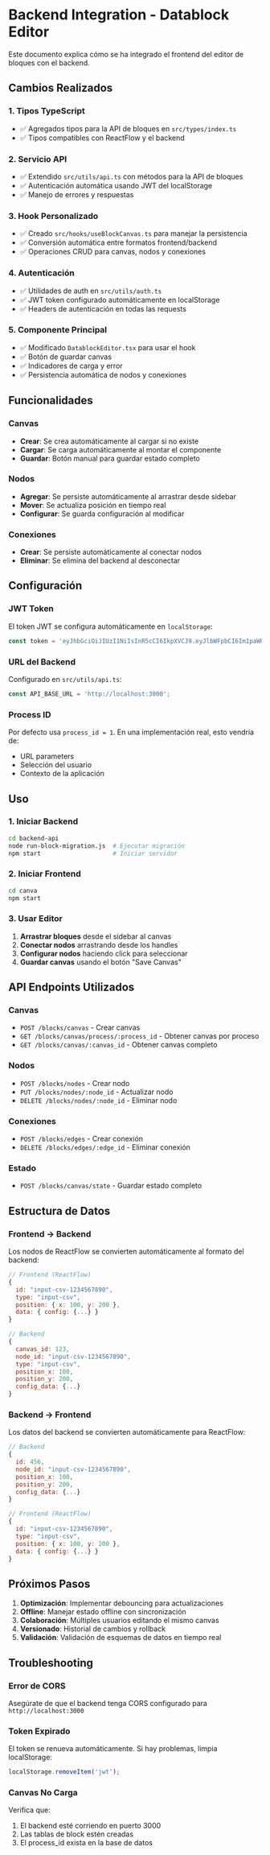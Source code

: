 # Backend Integration - Datablock Editor

Este documento explica cómo se ha integrado el frontend del editor de bloques con el backend.

## Cambios Realizados

### 1. **Tipos TypeScript**
- ✅ Agregados tipos para la API de bloques en `src/types/index.ts`
- ✅ Tipos compatibles con ReactFlow y el backend

### 2. **Servicio API**
- ✅ Extendido `src/utils/api.ts` con métodos para la API de bloques
- ✅ Autenticación automática usando JWT del localStorage
- ✅ Manejo de errores y respuestas

### 3. **Hook Personalizado**
- ✅ Creado `src/hooks/useBlockCanvas.ts` para manejar la persistencia
- ✅ Conversión automática entre formatos frontend/backend
- ✅ Operaciones CRUD para canvas, nodos y conexiones

### 4. **Autenticación**
- ✅ Utilidades de auth en `src/utils/auth.ts`
- ✅ JWT token configurado automáticamente en localStorage
- ✅ Headers de autenticación en todas las requests

### 5. **Componente Principal**
- ✅ Modificado `DatablockEditor.tsx` para usar el hook
- ✅ Botón de guardar canvas
- ✅ Indicadores de carga y error
- ✅ Persistencia automática de nodos y conexiones

## Funcionalidades

### Canvas
- **Crear**: Se crea automáticamente al cargar si no existe
- **Cargar**: Se carga automáticamente al montar el componente
- **Guardar**: Botón manual para guardar estado completo

### Nodos
- **Agregar**: Se persiste automáticamente al arrastrar desde sidebar
- **Mover**: Se actualiza posición en tiempo real
- **Configurar**: Se guarda configuración al modificar

### Conexiones
- **Crear**: Se persiste automáticamente al conectar nodos
- **Eliminar**: Se elimina del backend al desconectar

## Configuración

### JWT Token
El token JWT se configura automáticamente en `localStorage`:
```javascript
const token = 'eyJhbGciOiJIUzI1NiIsInR5cCI6IkpXVCJ9.eyJlbWFpbCI6Im1paWRvQGFkbWluLmNsIiwidXNlcl9pZCI6MSwiY29tcGFueV9pZCI6MTkwLCJpYXQiOjE3NDgwMjA3MTUsImV4cCI6MTc0ODAyNDMxNX0.fpKA240eBxUjb0cE9kU6e6fxHEJdS7EROV3OwIcmkbI';
```

### URL del Backend
Configurado en `src/utils/api.ts`:
```javascript
const API_BASE_URL = 'http://localhost:3000';
```

### Process ID
Por defecto usa `process_id = 1`. En una implementación real, esto vendría de:
- URL parameters
- Selección del usuario
- Contexto de la aplicación

## Uso

### 1. Iniciar Backend
```bash
cd backend-api
node run-block-migration.js  # Ejecutar migración
npm start                    # Iniciar servidor
```

### 2. Iniciar Frontend
```bash
cd canva
npm start
```

### 3. Usar Editor
1. **Arrastrar bloques** desde el sidebar al canvas
2. **Conectar nodos** arrastrando desde los handles
3. **Configurar nodos** haciendo click para seleccionar
4. **Guardar canvas** usando el botón "Save Canvas"

## API Endpoints Utilizados

### Canvas
- `POST /blocks/canvas` - Crear canvas
- `GET /blocks/canvas/process/:process_id` - Obtener canvas por proceso
- `GET /blocks/canvas/:canvas_id` - Obtener canvas completo

### Nodos
- `POST /blocks/nodes` - Crear nodo
- `PUT /blocks/nodes/:node_id` - Actualizar nodo
- `DELETE /blocks/nodes/:node_id` - Eliminar nodo

### Conexiones
- `POST /blocks/edges` - Crear conexión
- `DELETE /blocks/edges/:edge_id` - Eliminar conexión

### Estado
- `POST /blocks/canvas/state` - Guardar estado completo

## Estructura de Datos

### Frontend → Backend
Los nodos de ReactFlow se convierten automáticamente al formato del backend:
```javascript
// Frontend (ReactFlow)
{
  id: "input-csv-1234567890",
  type: "input-csv",
  position: { x: 100, y: 200 },
  data: { config: {...} }
}

// Backend
{
  canvas_id: 123,
  node_id: "input-csv-1234567890", 
  type: "input-csv",
  position_x: 100,
  position_y: 200,
  config_data: {...}
}
```

### Backend → Frontend
Los datos del backend se convierten automáticamente para ReactFlow:
```javascript
// Backend
{
  id: 456,
  node_id: "input-csv-1234567890",
  position_x: 100,
  position_y: 200,
  config_data: {...}
}

// Frontend (ReactFlow)
{
  id: "input-csv-1234567890",
  type: "input-csv", 
  position: { x: 100, y: 200 },
  data: { config: {...} }
}
```

## Próximos Pasos

1. **Optimización**: Implementar debouncing para actualizaciones
2. **Offline**: Manejar estado offline con sincronización
3. **Colaboración**: Múltiples usuarios editando el mismo canvas
4. **Versionado**: Historial de cambios y rollback
5. **Validación**: Validación de esquemas de datos en tiempo real

## Troubleshooting

### Error de CORS
Asegúrate de que el backend tenga CORS configurado para `http://localhost:3000`

### Token Expirado
El token se renueva automáticamente. Si hay problemas, limpia localStorage:
```javascript
localStorage.removeItem('jwt');
```

### Canvas No Carga
Verifica que:
1. El backend esté corriendo en puerto 3000
2. Las tablas de block estén creadas
3. El process_id exista en la base de datos

